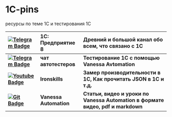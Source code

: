 # 1C-pins
ресурсы по теме 1С и тестирования 1С

|   <a href="https://t.me/onecv8"><img src="https://img.shields.io/badge/Telegram-blue?style=for-the-badge&logo=telegram&logoColor=white" alt="Telegram Badge"/></a> |1С: Предприятие 8 |Древний и большой канал обо всем, что связано с 1С|
|:-|:-|:-|
|**<a href="https://t.me/testspro1c"><img src="https://img.shields.io/badge/Telegram-blue?style=for-the-badge&logo=telegram&logoColor=white" alt="Telegram Badge"/></a>** |**чат автотестеров**|**Тестирование 1С с помощью Vanessa Avtomation**|
|**<a href="https://www.youtube.com/@ironskills-1c/videos"><img src="https://img.shields.io/badge/Youtube-red?style=for-the-badge&logo=Youtube&logoColor=white" alt="Youtube Badge"/></a>**|**Ironskills**|**Замер производительности в 1С, Как прочитать JSON в 1С и т.д.**|
|**<a href="https://pr-mex.github.io/vanessa-automation/dev/"><img src="https://img.shields.io/badge/Git-black?style=for-the-badge&logo=Git&logoColor=white" alt="Git Badge"/></a>**|**Vanessa Automation**|**Статьи, видео и уроки по Vanessa Automation в формате видео, pdf и markdown**|
